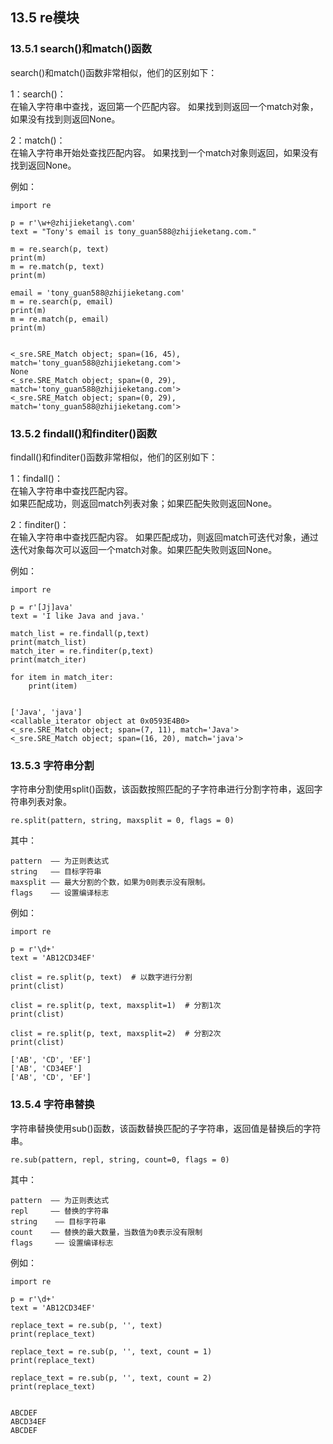 ## 13.5 re模块  

### 13.5.1 search()和match()函数  

search()和match()函数非常相似，他们的区别如下：
  
1：search()：  
在输入字符串中查找，返回第一个匹配内容。
如果找到则返回一个match对象，如果没有找到则返回None。  

2：match()：  
在输入字符串开始处查找匹配内容。
如果找到一个match对象则返回，如果没有找到返回None。

例如：

    import re

    p = r'\w+@zhijieketang\.com'
    text = "Tony's email is tony_guan588@zhijieketang.com."

    m = re.search(p, text)
    print(m)
    m = re.match(p, text)
    print(m)

    email = 'tony_guan588@zhijieketang.com'
    m = re.search(p, email)
    print(m)
    m = re.match(p, email)
    print(m)


    <_sre.SRE_Match object; span=(16, 45), match='tony_guan588@zhijieketang.com'>
    None
    <_sre.SRE_Match object; span=(0, 29), match='tony_guan588@zhijieketang.com'>
    <_sre.SRE_Match object; span=(0, 29), match='tony_guan588@zhijieketang.com'>

### 13.5.2 findall()和finditer()函数  

findall()和finditer()函数非常相似，他们的区别如下：  

1：findall()：  
在输入字符串中查找匹配内容。  
如果匹配成功，则返回match列表对象；如果匹配失败则返回None。  

2：finditer()：  
在输入字符串中查找匹配内容。
如果匹配成功，则返回match可迭代对象，通过迭代对象每次可以返回一个match对象。如果匹配失败则返回None。  

例如：  

    import re

    p = r'[Jj]ava'
    text = 'I like Java and java.'

    match_list = re.findall(p,text)
    print(match_list)
    match_iter = re.finditer(p,text)
    print(match_iter)

    for item in match_iter:
        print(item)


    ['Java', 'java']
    <callable_iterator object at 0x0593E4B0>
    <_sre.SRE_Match object; span=(7, 11), match='Java'>
    <_sre.SRE_Match object; span=(16, 20), match='java'>

### 13.5.3 字符串分割  

字符串分割使用split()函数，该函数按照匹配的子字符串进行分割字符串，返回字符串列表对象。  

    re.split(pattern, string, maxsplit = 0, flags = 0)

其中：  

    pattern  —— 为正则表达式
    string   —— 目标字符串
    maxsplit —— 最大分割的个数，如果为0则表示没有限制。
    flags    —— 设置编译标志

例如：  

    import re

    p = r'\d+'
    text = 'AB12CD34EF'

    clist = re.split(p, text)  # 以数字进行分割
    print(clist)

    clist = re.split(p, text, maxsplit=1)  # 分割1次
    print(clist)

    clist = re.split(p, text, maxsplit=2)  # 分割2次
    print(clist)

    ['AB', 'CD', 'EF']
    ['AB', 'CD34EF']
    ['AB', 'CD', 'EF']

### 13.5.4 字符串替换

字符串替换使用sub()函数，该函数替换匹配的子字符串，返回值是替换后的字符串。  

    re.sub(pattern, repl, string, count=0, flags = 0)

其中：

    pattern  —— 为正则表达式
    repl     —— 替换的字符串
    string    —— 目标字符串
    count    —— 替换的最大数量，当数值为0表示没有限制
    flags     —— 设置编译标志

例如：

    import re

    p = r'\d+'
    text = 'AB12CD34EF'

    replace_text = re.sub(p, '', text)
    print(replace_text)

    replace_text = re.sub(p, '', text, count = 1)
    print(replace_text)

    replace_text = re.sub(p, '', text, count = 2)
    print(replace_text)


    ABCDEF
    ABCD34EF
    ABCDEF

